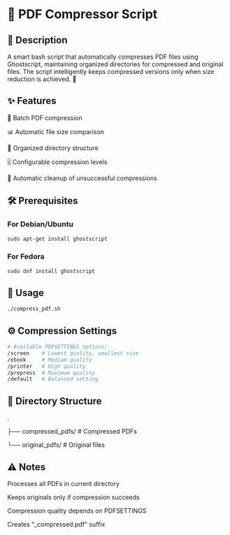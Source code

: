 # 📄 PDF Compressor Script
## 📝 Description
A smart bash script that automatically compresses PDF files using Ghostscript, maintaining organized directories for compressed and original files. The script intelligently keeps compressed versions only when size reduction is achieved. 🎯

## ✨ Features
🔄 Batch PDF compression

📊 Automatic file size comparison

📁 Organized directory structure

🎚️ Configurable compression levels

🧹 Automatic cleanup of unsuccessful compressions

## 🛠️ Prerequisites
### For Debian/Ubuntu
```bash
sudo apt-get install ghostscript
```
### For Fedora
```bash
sudo dnf install ghostscript
```
## 🚀 Usage
```bash
./compress_pdf.sh
```
## ⚙️ Compression Settings
```bash
# Available PDFSETTINGS options:
/screen    # Lowest quality, smallest size
/ebook     # Medium quality
/printer   # High quality
/prepress  # Maximum quality
/default   # Balanced setting
```
## 📂 Directory Structure
.

├── compressed_pdfs/    # Compressed PDFs

└── original_pdfs/      # Original files

## ⚠️ Notes
Processes all PDFs in current directory

Keeps originals only if compression succeeds

Compression quality depends on PDFSETTINGS

Creates "_compressed.pdf" suffix

